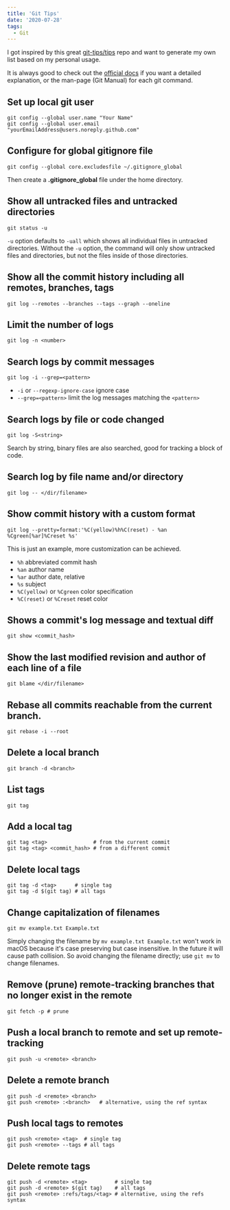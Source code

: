 ```yaml
---
title: 'Git Tips'
date: '2020-07-28'
tags:
  - Git
---
```


I got inspired by this great [git-tips/tips](https://github.com/git-tips/tips) repo and want to generate my own list based on my personal usage.

It is always good to check out the [official docs](https://git-scm.com/docs) if you want a detailed explanation, or the man-page (Git Manual) for each git command.

## Set up local git user

```shell
git config --global user.name "Your Name"
git config --global user.email "yourEmailAddress@users.noreply.github.com"
```

## Configure for global gitignore file

```shell
git config --global core.excludesfile ~/.gitignore_global
```

Then create a **.gitignore_global** file under the home directory.

## Show all untracked files and untracked directories

```shell
git status -u
```

`-u` option defaults to `-uall` which shows all individual files in untracked directories. Without the `-u` option, the command will only show untracked files and directories, but not the files inside of those directories.

## Show all the commit history including all remotes, branches, tags

```shell
git log --remotes --branches --tags --graph --oneline
```

## Limit the number of logs

```shell
git log -n <number>
```

## Search logs by commit messages

```shell
git log -i --grep=<pattern>
```

- `-i` or `--regexp-ignore-case` ignore case
- `--grep=<pattern>` limit the log messages matching the `<pattern>`

## Search logs by file or code changed

```shell
git log -S<string>
```

Search by string, binary files are also searched, good for tracking a block of code.

## Search log by file name and/or directory

```shell
git log -- </dir/filename>
```

## Show commit history with a custom format

```shell
git log --pretty=format:'%C(yellow)%h%C(reset) - %an %Cgreen[%ar]%Creset %s'
```

This is just an example, more customization can be achieved.

- `%h` abbreviated commit hash
- `%an` author name
- `%ar` author date, relative
- `%s` subject
- `%C(yellow)` or `%Cgreen` color specification
- `%C(reset)` or `%Creset` reset color

## Shows a commit's log message and textual diff

```shell
git show <commit_hash>
```

## Show the last modified revision and author of each line of a file

```shell
git blame </dir/filename>
```

## Rebase all commits reachable from the current branch.

```shell
git rebase -i --root
```

## Delete a local branch

```shell
git branch -d <branch>
```

## List tags

```shell
git tag
```

## Add a local tag

```shell
git tag <tag>               # from the current commit
git tag <tag> <commit_hash> # from a different commit
```

## Delete local tags

```shell
git tag -d <tag>      # single tag
git tag -d $(git tag) # all tags
```

## Change capitalization of filenames

```shell
git mv example.txt Example.txt
```

Simply changing the filename by `mv example.txt Example.txt` won't work in macOS because it's case preserving but case insensitive. In the future it will cause path collision. So avoid changing the filename directly; use `git mv` to change filenames.

## Remove (prune) remote-tracking branches that no longer exist in the remote

```shell
git fetch -p # prune
```

## Push a local branch to remote and set up remote-tracking

```shell
git push -u <remote> <branch>
```

## Delete a remote branch

```shell
git push -d <remote> <branch>
git push <remote> :<branch>   # alternative, using the ref syntax
```

## Push local tags to remotes

```shell
git push <remote> <tag>  # single tag
git push <remote> --tags # all tags
```

## Delete remote tags

```shell
git push -d <remote> <tag>         # single tag
git push -d <remote> $(git tag)    # all tags
git push <remote> :refs/tags/<tag> # alternative, using the refs syntax
```

